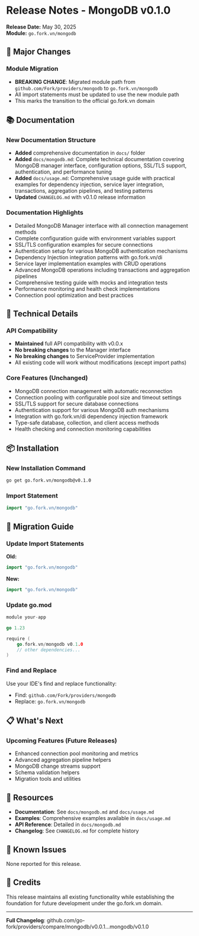 # Release Notes - MongoDB v0.1.0

**Release Date:** May 30, 2025  
**Module:** `go.fork.vn/mongodb`

## 🚀 Major Changes

### Module Migration
- **BREAKING CHANGE**: Migrated module path from `github.com/Fork/providers/mongodb` to `go.fork.vn/mongodb`
- All import statements must be updated to use the new module path
- This marks the transition to the official go.fork.vn domain

## 📚 Documentation

### New Documentation Structure
- **Added** comprehensive documentation in `docs/` folder
- **Added** `docs/mongodb.md`: Complete technical documentation covering MongoDB manager interface, configuration options, SSL/TLS support, authentication, and performance tuning
- **Added** `docs/usage.md`: Comprehensive usage guide with practical examples for dependency injection, service layer integration, transactions, aggregation pipelines, and testing patterns
- **Updated** `CHANGELOG.md` with v0.1.0 release information

### Documentation Highlights
- Detailed MongoDB Manager interface with all connection management methods
- Complete configuration guide with environment variables support
- SSL/TLS configuration examples for secure connections
- Authentication setup for various MongoDB authentication mechanisms
- Dependency Injection integration patterns with go.fork.vn/di
- Service layer implementation examples with CRUD operations
- Advanced MongoDB operations including transactions and aggregation pipelines
- Comprehensive testing guide with mocks and integration tests
- Performance monitoring and health check implementations
- Connection pool optimization and best practices

## 🔧 Technical Details

### API Compatibility
- **Maintained** full API compatibility with v0.0.x
- **No breaking changes** to the Manager interface
- **No breaking changes** to ServiceProvider implementation
- All existing code will work without modifications (except import paths)

### Core Features (Unchanged)
- MongoDB connection management with automatic reconnection
- Connection pooling with configurable pool size and timeout settings
- SSL/TLS support for secure database connections
- Authentication support for various MongoDB auth mechanisms
- Integration with go.fork.vn/di dependency injection framework
- Type-safe database, collection, and client access methods
- Health checking and connection monitoring capabilities

## 📦 Installation

### New Installation Command
```bash
go get go.fork.vn/mongodb@v0.1.0
```

### Import Statement
```go
import "go.fork.vn/mongodb"
```

## 🔄 Migration Guide

### Update Import Statements
**Old:**
```go
import "go.fork.vn/mongodb"
```

**New:**
```go
import "go.fork.vn/mongodb"
```

### Update go.mod
```go
module your-app

go 1.23

require (
    go.fork.vn/mongodb v0.1.0
    // other dependencies...
)
```

### Find and Replace
Use your IDE's find and replace functionality:
- Find: `github.com/Fork/providers/mongodb`
- Replace: `go.fork.vn/mongodb`

## 📋 What's Next

### Upcoming Features (Future Releases)
- Enhanced connection pool monitoring and metrics
- Advanced aggregation pipeline helpers
- MongoDB change streams support
- Schema validation helpers
- Migration tools and utilities

## 🔗 Resources

- **Documentation**: See `docs/mongodb.md` and `docs/usage.md`
- **Examples**: Comprehensive examples available in `docs/usage.md`
- **API Reference**: Detailed in `docs/mongodb.md`
- **Changelog**: See `CHANGELOG.md` for complete history

## 🐛 Known Issues

None reported for this release.

## 🙏 Credits

This release maintains all existing functionality while establishing the foundation for future development under the go.fork.vn domain.

---

**Full Changelog**: github.com/go-fork/providers/compare/mongodb/v0.0.1...mongodb/v0.1.0
